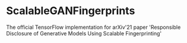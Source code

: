 # ScalableGANFingerprints
The official TensorFlow implementation for arXiv'21 paper 'Responsible Disclosure of Generative Models Using Scalable Fingerprinting'
